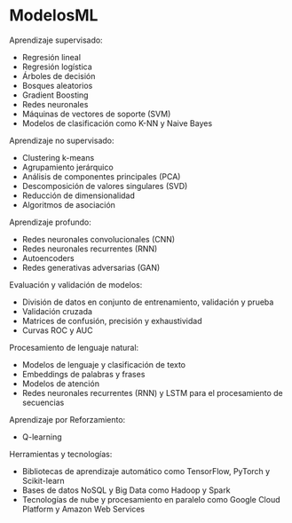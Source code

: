 # ModelosML

Aprendizaje supervisado:
- Regresión lineal
- Regresión logística
- Árboles de decisión
- Bosques aleatorios
- Gradient Boosting
- Redes neuronales
- Máquinas de vectores de soporte (SVM)
- Modelos de clasificación como K-NN y Naive Bayes

Aprendizaje no supervisado:
- Clustering k-means
- Agrupamiento jerárquico
- Análisis de componentes principales (PCA)
- Descomposición de valores singulares (SVD)
- Reducción de dimensionalidad
- Algoritmos de asociación

Aprendizaje profundo:
- Redes neuronales convolucionales (CNN)
- Redes neuronales recurrentes (RNN)
- Autoencoders
- Redes generativas adversarias (GAN)

Evaluación y validación de modelos:
- División de datos en conjunto de entrenamiento, validación y prueba
- Validación cruzada
- Matrices de confusión, precisión y exhaustividad
- Curvas ROC y AUC

Procesamiento de lenguaje natural:
- Modelos de lenguaje y clasificación de texto
- Embeddings de palabras y frases
- Modelos de atención
- Redes neuronales recurrentes (RNN) y LSTM para el procesamiento de secuencias

Aprendizaje por Reforzamiento:
- Q-learning

Herramientas y tecnologías:
- Bibliotecas de aprendizaje automático como TensorFlow, PyTorch y Scikit-learn
- Bases de datos NoSQL y Big Data como Hadoop y Spark
- Tecnologías de nube y procesamiento en paralelo como Google Cloud Platform y Amazon Web Services
